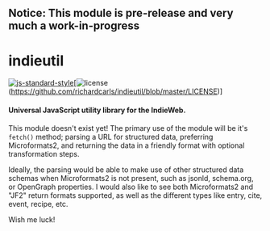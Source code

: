 ## Notice: This module is pre-release and very much a work-in-progress

# indieutil
[![js-standard-style](https://img.shields.io/badge/code%20style-standard-brightgreen.svg)](http://standardjs.com)[![license](https://img.shields.io/npm/l/rollup.svg)(https://github.com/richardcarls/indieutil/blob/master/LICENSE)]

#### Universal JavaScript utility library for the IndieWeb.

This module doesn't exist yet! The primary use of the module will be it's `fetch()`
method; parsing a URL for structured data, preferring Microformats2, and returning
the data in a friendly format with optional transformation steps.

Ideally, the parsing would be able to make use of other structured data schemas when
Microformats2 is not present, such as jsonld, schema.org, or OpenGraph properties. I
would also like to see both Microformats2 and "JF2" return formats supported, as well
as the different types like entry, cite, event, recipe, etc.

Wish me luck!
